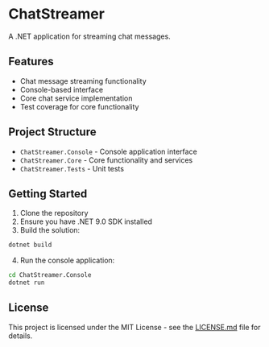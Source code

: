 # ChatStreamer

A .NET application for streaming chat messages.

## Features

- Chat message streaming functionality
- Console-based interface
- Core chat service implementation
- Test coverage for core functionality

## Project Structure

- `ChatStreamer.Console` - Console application interface
- `ChatStreamer.Core` - Core functionality and services
- `ChatStreamer.Tests` - Unit tests

## Getting Started

1. Clone the repository
2. Ensure you have .NET 9.0 SDK installed
3. Build the solution:
```bash
dotnet build
```
4. Run the console application:
```bash
cd ChatStreamer.Console
dotnet run
```

## License

This project is licensed under the MIT License - see the [LICENSE.md](LICENSE.md) file for details.